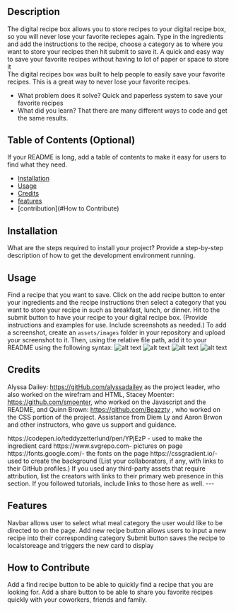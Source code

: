 # <Digital Recipe Box>
## Description
The digital recipe box allows you to store recipes to your digital recipe box, so you will never lose your favorite reciepes again. Type in the ingredients and add the instructions to the recipe, choose a category as to where you want to store your recipes then hit submit to save it.
A quick and easy way to save your favorite recipes without having to lot of paper or space to store it  
The digital recipes box was built to help people to easily save your favorite recipes. This is a great way to never lose your favorite recipes.

- What problem does it solve? Quick and paperless system to save your favorite recipes
- What did you learn? That there are many different ways to code and get the same results. 

## Table of Contents (Optional)
If your README is long, add a table of contents to make it easy for users to find what they need.
- [Installation](#installation)
- [Usage](#usage)
- [Credits](#credits)
- [features](#features)
- [contribution](#How to Contribute)

## Installation
What are the steps required to install your project? Provide a step-by-step description of how to get the development environment running.

## Usage
Find a recipe that you want to save. Click on the add recipe button to enter your ingredients and the recipe instructions then select a category that you want to store your recipe in such as breakfast, lunch, or dinner. Hit to the submit button to have your recipe to your digital recipe box. (Provide instructions and examples for use. Include screenshots as needed.)
To add a screenshot, create an `assets/images` folder in your repository and upload your screenshot to it. Then, using the relative file path, add it to your README using the following syntax:
![alt text](assets/images/screenshot.png)
![alt text](<Screenshot 2024-12-18 at 6.39.43 PM.png>)
![alt text](<Screenshot 2024-12-18 at 6.39.32 PM.png>)
![alt text](<Screenshot 2024-12-18 at 6.46.43 PM.png>)





 
## Credits
Alyssa Dailey: https://gitHub.com/alyssadailey  as the project leader, who also worked on the wirefram and HTML, Stacey Moenter: https://github.com/smoenter, who worked on the Javascript and the README, and Quinn Brown: https://github.com/Beazzty , who worked on the CSS portion of the project. Assistance from Diem Ly and Aaron Brwon and other instructors, who gave us support and guidance. 
<link href="https://cdn.jsdelivr.net/npm/bootstrap@5.3.3/dist/css/bootstrap.min.css" rel="stylesheet">
<script src="https://cdn.jsdelivr.net/npm/bootstrap@5.3.3/dist/js/bootstrap.bundle.min.js"></script>
https://codepen.io/teddyzetterlund/pen/YPjEzP - used to make the ingredient card
https://www.svgrepo.com- pictures on page
https://fonts.google.com/- the fonts on the page 
https://cssgradient.io/- used to create the background 
(List your collaborators, if any, with links to their GitHub profiles.)
If you used any third-party assets that require attribution, list the creators with links to their primary web presence in this section.
If you followed tutorials, include links to those here as well.
---

## Features
Navbar allows user to select what meal category the user would like to be directed to on the page.
Add new recipe button allows users to input a new recipe into their corresponding category 
Submit button saves the recipe to localstoreage and triggers the new card to display

## How to Contribute
Add a find recipe button to be able to quickly find a recipe that you are looking for.
Add a share button to be able to share you favorite recipes quickly with your coworkers, friends and family.
 